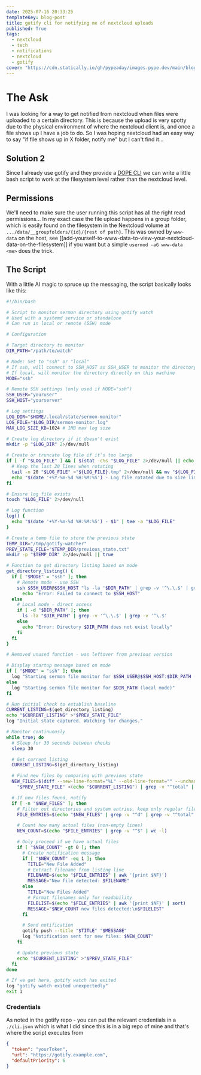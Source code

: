 ```yaml
---
date: 2025-07-16 20:33:25
templateKey: blog-post
title: gotify cli for notifying me of nextcloud uploads
published: True
tags:
  - nextcloud
  - tech
  - notifications
  - nextcloud
  - gotify
cover: "https://cdn.statically.io/gh/pypeaday/images.pype.dev/main/blog-media/20250717135448_f247e916.png"
---
```


# The Ask

I was looking for a way to get notified from nextcloud when files were uploaded
to a certain directory. This is because the upload is very spotty due to the
physical environment of where the nextcloud client is, and once a file shows up
I have a job to do. So I was hoping nextcloud had an easy way to say "if file
shows up in X folder, notify me" but I can't find it...

## Solution 2

Since I already use gotify and they provide a [DOPE
CLI](https://github.com/gotify/cli) we can write a little bash script to work
at the filesystem level rather than the nextcloud level.

## Permissions

We'll need to make sure the user running this script has all the right read
permissions... In my exact case the file upload happens in a group folder,
which is easily found on the filesystem in the Nextcloud volume at
`.../data/__groupfolders/{id}/{rest of path}`. This was owned by `www-data` on
the host, see
[[add-yourself-to-www-data-to-view-your-nextcloud-data-on-the-filesystem]] if
you want but a simple `usermod -aG www-data <me>` does the trick.

## The Script

With a little AI magic to spruce up the messaging, the script basically looks like this:

```bash
#!/bin/bash

# Script to monitor sermon directory using gotify watch
# Used with a systemd service or standalone
# Can run in local or remote (SSH) mode

# Configuration

# Target directory to monitor
DIR_PATH="/path/to/watch"

# Mode: Set to "ssh" or "local"
# If ssh, will connect to SSH_HOST as SSH_USER to monitor the directory
# If local, will monitor the directory directly on this machine
MODE="ssh"

# Remote SSH settings (only used if MODE="ssh")
SSH_USER="youruser"
SSH_HOST="yourserver"

# Log settings
LOG_DIR="$HOME/.local/state/sermon-monitor"
LOG_FILE="$LOG_DIR/sermon-monitor.log"
MAX_LOG_SIZE_KB=1024 # 1MB max log size

# Create log directory if it doesn't exist
mkdir -p "$LOG_DIR" 2>/dev/null

# Create or truncate log file if it's too large
if [ -f "$LOG_FILE" ] && [ $(stat -c%s "$LOG_FILE" 2>/dev/null || echo 0) -gt $((MAX_LOG_SIZE_KB * 1024)) ]; then
  # Keep the last 20 lines when rotating
  tail -n 20 "$LOG_FILE" >"${LOG_FILE}.tmp" 2>/dev/null && mv "${LOG_FILE}.tmp" "$LOG_FILE" 2>/dev/null
  echo "$(date '+%Y-%m-%d %H:%M:%S') - Log file rotated due to size limit" >>"$LOG_FILE"
fi

# Ensure log file exists
touch "$LOG_FILE" 2>/dev/null

# Log function
log() {
  echo "$(date '+%Y-%m-%d %H:%M:%S') - $1" | tee -a "$LOG_FILE"
}

# Create a temp file to store the previous state
TEMP_DIR="/tmp/gotify-watcher"
PREV_STATE_FILE="$TEMP_DIR/previous_state.txt"
mkdir -p "$TEMP_DIR" 2>/dev/null || true

# Function to get directory listing based on mode
get_directory_listing() {
  if [ "$MODE" = "ssh" ]; then
    # Remote mode - use SSH
    ssh $SSH_USER@$SSH_HOST "ls -la '$DIR_PATH' | grep -v '^\.\.$' | grep -v '^\.$'" ||
      echo "Error: Failed to connect to $SSH_HOST"
  else
    # Local mode - direct access
    if [ -d "$DIR_PATH" ]; then
      ls -la "$DIR_PATH" | grep -v '^\.\.$' | grep -v '^\.$'
    else
      echo "Error: Directory $DIR_PATH does not exist locally"
    fi
  fi
}

# Removed unused function - was leftover from previous version

# Display startup message based on mode
if [ "$MODE" = "ssh" ]; then
  log "Starting sermon file monitor for $SSH_USER@$SSH_HOST:$DIR_PATH (SSH mode)"
else
  log "Starting sermon file monitor for $DIR_PATH (local mode)"
fi

# Run initial check to establish baseline
CURRENT_LISTING=$(get_directory_listing)
echo "$CURRENT_LISTING" >"$PREV_STATE_FILE"
log "Initial state captured. Watching for changes."

# Monitor continuously
while true; do
  # Sleep for 30 seconds between checks
  sleep 30

  # Get current listing
  CURRENT_LISTING=$(get_directory_listing)

  # Find new files by comparing with previous state
  NEW_FILES=$(diff --new-line-format="%L" --old-line-format="" --unchanged-line-format="" \
    "$PREV_STATE_FILE" <(echo "$CURRENT_LISTING") | grep -v "^total" | grep -v "^drwx")

  # If new files found, notify
  if [ -n "$NEW_FILES" ]; then
    # Filter out directories and system entries, keep only regular files
    FILE_ENTRIES=$(echo "$NEW_FILES" | grep -v "^d" | grep -v "^total" | grep -v "^\.$" | grep -v "^\.\.")

    # Count how many actual files (non-empty lines)
    NEW_COUNT=$(echo "$FILE_ENTRIES" | grep -v "^$" | wc -l)

    # Only proceed if we have actual files
    if [ "$NEW_COUNT" -gt 0 ]; then
      # Create notification message
      if [ "$NEW_COUNT" -eq 1 ]; then
        TITLE="New File Added"
        # Extract filename from listing line
        FILENAME=$(echo "$FILE_ENTRIES" | awk '{print $NF}')
        MESSAGE="New file detected: $FILENAME"
      else
        TITLE="New Files Added"
        # Format filenames only for readability
        FILELIST=$(echo "$FILE_ENTRIES" | awk '{print $NF}' | sort)
        MESSAGE="$NEW_COUNT new files detected:\n$FILELIST"
      fi

      # Send notification
      gotify push --title "$TITLE" "$MESSAGE"
      log "Notification sent for new files: $NEW_COUNT"
    fi

    # Update previous state
    echo "$CURRENT_LISTING" >"$PREV_STATE_FILE"
  fi
done

# If we get here, gotify watch has exited
log "gotify watch exited unexpectedly"
exit 1

```

### Credentials

As noted in the gotify repo - you can put the relevant credentials in a
`./cli.json` which is what I did since this is in a big repo of mine and that's
where the script executes from

```json
{
  "token": "yourToken",
  "url": "https://gotify.example.com",
  "defaultPriority": 6
}
```
